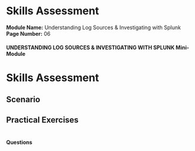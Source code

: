 <!--
 // Platform: Academy
// URL: https://academy.hackthebox.com/module/218/section/2358
// Platform Version: V1
// Module ID: 218
// Module Name: Understanding Log Sources & Investigating with Splunk
// Module Difficulty: Medium
// Section ID: 2358
// Section Title: Skills Assessment
// Page Title: Hack The Box - Academy
// Page Number: 06
-->

# Skills Assessment

**Module Name:** Understanding Log Sources & Investigating with Splunk **Page Number:** 06

#### 

#### UNDERSTANDING LOG SOURCES & INVESTIGATING WITH SPLUNK Mini-Module

# Skills Assessment

## Scenario

## Practical Exercises

# 

# 

#### Questions

####